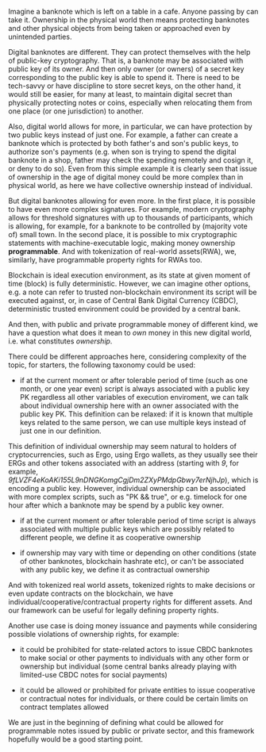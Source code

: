 Imagine a banknote which is left on a table in a cafe. Anyone passing by can take it. Ownership in the physical world then means protecting banknotes and other physical objects from being taken or approached even by unintended parties. 

Digital banknotes are different. They can protect themselves with the help of public-key cryptography. That is, a banknote may be associated with public key of its owner. And then only owner (or owners) of a secret key corresponding to the public key is able to spend it. There is need to be tech-savvy or have discipline to store secret keys, on the other hand, it would still be easier, for many at least, to maintain digital secret than physically protecting notes or coins, especially when relocating them from one place (or one jurisdiction) to another.

Also, digital world allows for more, in particular, we can have protection by two public keys instead of just one. For example, a father can create a banknote which is protected by both father's and son's public keys, to authorize son's payments (e.g. when son is trying to spend the digital banknote in a shop, father may check the spending remotely and cosign it, or deny to do so). Even from this simple example it is clearly seen that issue of ownership in the age of digital money could be more complex than in physical world, as here we have collective ownership instead of individual. 

But digital banknotes allowing for even more. In the first place, it is possible to have even more complex signatures. For example, modern cryptography allows for threshold signatures with up to thousands of participants, which is allowing, for example, for a banknote to be controlled by (majority vote of) small town. In the second place, it is possible to mix cryptographic statements with machine-executable logic, making money ownership **programmable**. And with tokenization of real-world assets(RWA), we, similarly, have programmable property rights for RWAs too.

Blockchain is ideal execution environment, as its state at given moment of time (block) is fully deterministic. However, we can imagine other options, e.g. a note can refer to trusted non-blockchain environment its script will be executed against, or, in case of Central Bank Digital Currency (CBDC), deterministic trusted environment could be provided by a central bank.

And then, with public and private programmable money of different kind, we have a question what does it mean to *own* money in this new digital world, i.e. what constitutes *ownership*.

There could be different approaches here, considering complexity of the topic, for starters, the following taxonomy could be used:

* if at the current moment or after tolerable period of time (such as one month, or one year even) script is always associated with a public key PK regardless all other variables of execution enviroment, we can talk about individual ownership here with an owner associated with the public key PK. This definition can be relaxed: if it is known that multiple keys related to the same person, we can use multiple keys instead of just one in our definition. 

This definition of individual ownership may seem natural to holders of cryptocurrencies, such as Ergo, using Ergo wallets, as they usually see their ERGs and other tokens associated with an address (starting with *9*, for example, *9fLVZF4eKoAKi155L9nDNGKomgCgjDm2ZXyPMdpGbwy7erNjhJp*), which is encoding a public key. However, individual ownership can be associated with more complex scripts, such as "PK && true", or e.g. timelock for one hour after which a banknote may be spend by a public key owner.

* if at the current moment or after tolerable period of time script is always associated with multiple public keys which are possibly related to different people, we define it as cooperative ownership

* if ownership may vary with time or depending on other conditions (state of other banknotes, blockchain hashrate etc), or can't be associated with any public key, we define it as contractual ownership

And with tokenized real world assets, tokenized rights to make decisions or even update contracts on the blockchain, we have individual/cooperative/contractual property rights for different assets. And our framework can be useful for legally defining property rights. 

Another use case is doing money issuance and payments while considering possible violations of ownership rights, for example:

* it could be prohibited for state-related actors to issue CBDC banknotes to make social or other payments to individuals with any other form or ownership but individual (some central banks already playing with limited-use CBDC notes for social payments)

* it could be allowed or prohibited for private entities to issue cooperative or contractual notes for individuals, or there could be certain limits on contract templates allowed 

We are just in the beginning of defining what could be allowed for programmable notes issued by public or private sector, and this framework hopefully would be a good starting point.




